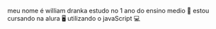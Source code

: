 meu nome é william dranka estudo no 1 ano do ensino medio 📖
estou cursando na alura 🖥️
utilizando o javaScript 💻
